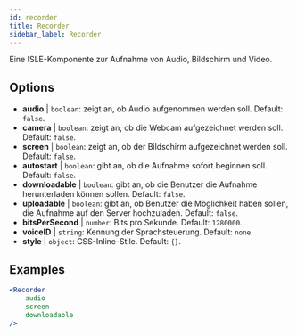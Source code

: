 ```yaml
---
id: recorder 
title: Recorder
sidebar_label: Recorder
---
```


Eine ISLE-Komponente zur Aufnahme von Audio, Bildschirm und Video.

## Options

* __audio__ | `boolean`: zeigt an, ob Audio aufgenommen werden soll. Default: `false`.
* __camera__ | `boolean`: zeigt an, ob die Webcam aufgezeichnet werden soll. Default: `false`.
* __screen__ | `boolean`: zeigt an, ob der Bildschirm aufgezeichnet werden soll. Default: `false`.
* __autostart__ | `boolean`: gibt an, ob die Aufnahme sofort beginnen soll. Default: `false`.
* __downloadable__ | `boolean`: gibt an, ob die Benutzer die Aufnahme herunterladen können sollen. Default: `false`.
* __uploadable__ | `boolean`: gibt an, ob Benutzer die Möglichkeit haben sollen, die Aufnahme auf den Server hochzuladen. Default: `false`.
* __bitsPerSecond__ | `number`: Bits pro Sekunde. Default: `1280000`.
* __voiceID__ | `string`: Kennung der Sprachsteuerung. Default: `none`.
* __style__ | `object`: CSS-Inline-Stile. Default: `{}`.


## Examples

```jsx live
<Recorder 
    audio
    screen
    downloadable
/>
``` 



